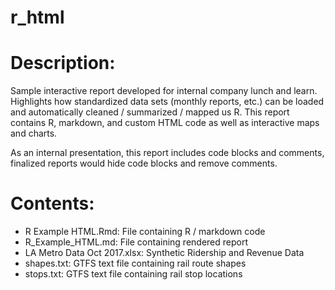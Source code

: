 # r_html

# Description: 
Sample interactive report developed for internal company lunch and learn. Highlights how standardized data sets (monthly reports, etc.) can be loaded and automatically cleaned / summarized / mapped us R. This report contains R, markdown, and custom HTML code as well as interactive maps and charts. 

As an internal presentation, this report includes code blocks and comments, finalized reports would hide code blocks and remove comments. 

# Contents:
* R Example HTML.Rmd: File containing R / markdown code
* R_Example_HTML.md: File containing rendered report
* LA Metro Data Oct 2017.xlsx: Synthetic Ridership and Revenue Data
* shapes.txt: GTFS text file containing rail route shapes
* stops.txt: GTFS text file containing rail stop locations
